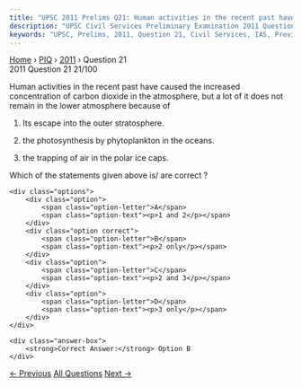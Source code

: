 ```yaml
---
title: "UPSC 2011 Prelims Q21: Human activities in the recent past have caused the increase..."
description: "UPSC Civil Services Preliminary Examination 2011 Question 21 with options and answer"
keywords: "UPSC, Prelims, 2011, Question 21, Civil Services, IAS, Previous Year Questions"
---
```


<nav class="breadcrumb">
    <a href="../../">Home</a>
    <span>›</span>
    <a href="../">PIQ</a>
    <span>›</span>
    <a href="./">2011</a>
    <span>›</span>
    <span>Question 21</span>
</nav>

<div class="question-header">
    <div class="question-meta">
        <span class="year-badge">2011</span>
        <span class="question-number">Question 21</span>
        <span class="progress">21/100</span>
    </div>
    <div class="progress-bar">
        <div class="progress-fill" style="width: 21.0%"></div>
    </div>
</div>

<div class="question-content">
    <div class="question-text">
        <p>Human activities in the recent past have caused the increased concentration of carbon dioxide in the atmosphere, but a lot of it does not remain in the lower atmosphere because of</p>
<ol>
<li>
<p>Its escape into the outer stratosphere.</p>
</li>
<li>
<p>the photosynthesis by phytoplankton in the oceans.</p>
</li>
<li>
<p>the trapping of air in the polar ice caps.</p>
</li>
</ol>
<p>Which of the statements given above is/ are correct ?</p>
    </div>
    
    <div class="options">
        <div class="option">
            <span class="option-letter">A</span>
            <span class="option-text"><p>1 and 2</p></span>
        </div>
        <div class="option correct">
            <span class="option-letter">B</span>
            <span class="option-text"><p>2 only</p></span>
        </div>
        <div class="option">
            <span class="option-letter">C</span>
            <span class="option-text"><p>2 and 3</p></span>
        </div>
        <div class="option">
            <span class="option-letter">D</span>
            <span class="option-text"><p>3 only</p></span>
        </div>
    </div>

    <div class="answer-box">
        <strong>Correct Answer:</strong> Option B
    </div>
</div>

<div class="question-nav">
    <a href="../q020-three-of-the-following-criteria-have-contributed-t/" class="nav-btn prev">← Previous</a>
    <a href="../" class="nav-btn center">All Questions</a>
    <a href="../q022-in-the-context-of-ecosystem-productivity-marine-up/" class="nav-btn next">Next →</a>
</div>
